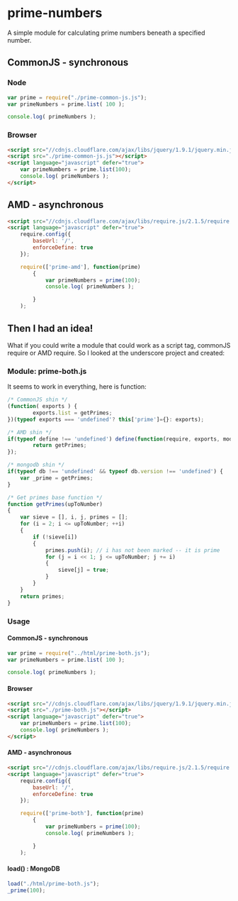 prime-numbers
=============

A simple module for calculating prime numbers beneath a specified number.

## CommonJS - synchronous

### Node

``` js
var prime = require("./prime-common-js.js");
var primeNumbers = prime.list( 100 );

console.log( primeNumbers );
```

### Browser

``` html
<script src="//cdnjs.cloudflare.com/ajax/libs/jquery/1.9.1/jquery.min.js"></script>
<script src="./prime-common-js.js"></script>
<script language="javascript" defer="true">
	var primeNumbers = prime.list(100);
	console.log( primeNumbers );
</script>
```

## AMD - asynchronous
``` html
<script src="//cdnjs.cloudflare.com/ajax/libs/require.js/2.1.5/require.js"></script>
<script language="javascript" defer="true">
	require.config({
		baseUrl: '/',
		enforceDefine: true
	});

	require(['prime-amd'], function(prime)
		{
			var primeNumbers = prime(100);
			console.log( primeNumbers );

		}
	);
```

## Then I had an idea!

What if you could write a module that could work as a script tag, commonJS require or AMD require.  So I looked at the underscore project and created:

### Module: prime-both.js

It seems to work in everything, here is function:

``` js
/* CommonJS shin */
(function( exports ) {
		exports.list = getPrimes;
})(typeof exports === 'undefined'? this['prime']={}: exports);

/* AMD shin */
if(typeof define !== 'undefined') define(function(require, exports, module) {
		return getPrimes;
});

/* mongodb shin */
if(typeof db !== 'undefined' && typeof db.version !== 'undefined') {
	var _prime = getPrimes;
}

/* Get primes base function */
function getPrimes(upToNumber)
{
	var sieve = [], i, j, primes = [];
	for (i = 2; i <= upToNumber; ++i)
	{
		if (!sieve[i])
		{
			primes.push(i); // i has not been marked -- it is prime
			for (j = i << 1; j <= upToNumber; j += i)
			{
				sieve[j] = true;
			}
		}
	}
	return primes;
}
```

### Usage

#### CommonJS - synchronous

``` js
var prime = require("../html/prime-both.js");
var primeNumbers = prime.list( 100 );

console.log( primeNumbers );
```

#### Browser

``` html
<script src="//cdnjs.cloudflare.com/ajax/libs/jquery/1.9.1/jquery.min.js"></script>
<script src="./prime-both.js"></script>
<script language="javascript" defer="true">
	var primeNumbers = prime.list(100);
	console.log( primeNumbers );
</script>
```

#### AMD - asynchronous

``` html
<script src="//cdnjs.cloudflare.com/ajax/libs/require.js/2.1.5/require.js"></script>
<script language="javascript" defer="true">
	require.config({
		baseUrl: '/',
		enforceDefine: true
	});

	require(['prime-both'], function(prime)
		{
			var primeNumbers = prime(100);
			console.log( primeNumbers );

		}
	);
```

#### load() : MongoDB

``` js
load("./html/prime-both.js");
_prime(100);
```
